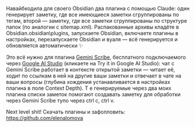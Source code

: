 Навайбкодила для своего Obsidian два плагина с помощью Claude: один генерирует заметку, где все имеющиеся заметки сгруппированы по тегам, второй — заметку, где все заметки сгруппированы по структуре папок (по аналогии с sitemap.xml). Распакованные архивы кладёте в Obsidian\.obsidian\plugins, запускаете Obsidian, включаете плагины в настройках, перезапускаете Obsidian и вуаля — всё генерируется и обновляется автоматически ✨ 

Это всё нужно для плагина <a href="https://www.obsidianstats.com/plugins/gemini-scribe">Gemini Scribe</a>, бесплатного подключаемого через <a href="https://ai.google.dev/gemini-api/docs/pricing">Google AI Studio</a> (кликаете на Try it in Google AI Studio): чат с Gemini Scribe работает в контексте открытой заметки — читает её, ходит по ссылкам в ней на другие ваши  заметки и отвечает в чате на ваши вопросы (глубина хождения устанавливается в настройках плагина в поле Context Depth). Т е генерируемые через два моих плагина списки заметок помогают создавать заметку для обработки через Gemini Scribe тупо через ctrl c, ctrl v. 

Next level shit! Скачать плагины и зафолловить: https://github.com/elenalomova

